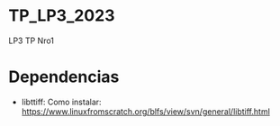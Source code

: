 # TP_LP3_2023
LP3 TP Nro1 

# Dependencias
- libttiff:
  Como instalar:
  https://www.linuxfromscratch.org/blfs/view/svn/general/libtiff.html